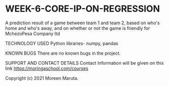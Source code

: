 # WEEK-6-CORE-IP-ON-REGRESSION
A prediction result of a game between team 1 and team 2, based on who's home and who's away, and on whether or not the game is friendly for MchezoPesa Company ltd



TECHNOLOGY USED Python libraries- numpy, pandas

KNOWN BUGS There are no known bugs in the project.

SUPPORT AND CONTACT DETAILS Contact Information will be given on this link https://moringaschool.com/courses

Copyright (c) 2021 Moreen Maruta.

